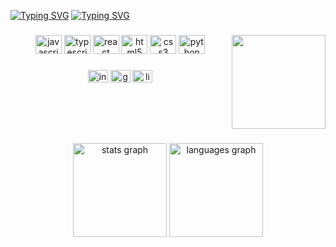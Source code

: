 <a href="https://git.io/typing-svg"><img src="https://readme-typing-svg.herokuapp.com?font=Fira+Code&duration=3000&pause=200&color=1CE623&center=true&multiline=true&width=435&lines=Hi+%F0%9F%91%8B!+My+name+is+Chris;...+and+I'm+a+web+developer;I+am+26+years+old;Welcome+to+my+GitHub" alt="Typing SVG" /></a>
<a href="https://git.io/typing-svg"><img src="https://readme-typing-svg.herokuapp.com?font=Fira+Code&pause=1000&color=1CE623&width=435&lines=Hi+%F0%9F%91%8B!+My+name+is+Chris;...+and+I'm+a+web+developer;I+am+26+years+old;Welcome+to+my+GitHub" alt="Typing SVG" /></a>
###

<img align="right" height="150" src="https://developers.giphy.com/branch/master/static/api-512d36c09662682717108a38bbb5c57d.gif"  />

###

<div align="center">
  <img src="https://cdn.jsdelivr.net/gh/devicons/devicon/icons/javascript/javascript-original.svg" height="30" width="42" alt="javascript logo"  />
  <img src="https://cdn.jsdelivr.net/gh/devicons/devicon/icons/typescript/typescript-plain.svg" height="30" width="42" alt="typescript logo"  />
  <img src="https://cdn.jsdelivr.net/gh/devicons/devicon/icons/react/react-original.svg" height="30" width="42" alt="react logo"  />
  <img src="https://cdn.jsdelivr.net/gh/devicons/devicon/icons/html5/html5-original.svg" height="30" width="42" alt="html5 logo"  />
  <img src="https://cdn.jsdelivr.net/gh/devicons/devicon/icons/css3/css3-original.svg" height="30" width="42" alt="css3 logo"  />
  <img src="https://cdn.jsdelivr.net/gh/devicons/devicon/icons/python/python-original.svg" height="30" width="42" alt="python logo"  />
</div>

###

<div align="center">
  <img src="https://raw.githubusercontent.com/maurodesouza/profile-readme-generator/master/src/assets/icons/social/instagram/default.svg" width="32" height="20" alt="instagram logo"  />
  <img src="https://raw.githubusercontent.com/maurodesouza/profile-readme-generator/master/src/assets/icons/social/gmail/default.svg" width="32" height="20" alt="gmail logo"  />
  <a href="linkedin.com/in/chris-costa-43810523b" target="_blank">
    <img src="https://raw.githubusercontent.com/maurodesouza/profile-readme-generator/master/src/assets/icons/social/linkedin/default.svg" width="32" height="20" alt="linkedin logo"  />
  </a>
</div>

###

<br clear="both">



###

<div align="center">
  <img src="https://github-readme-stats.vercel.app/api?hide_title=false&hide_rank=false&show_icons=true&include_all_commits=true&count_private=true&disable_animations=false&theme=dracula&locale=en&hide_border=false&username=ChrisDV121" height="150" alt="stats graph"  />
  <img src="https://github-readme-stats.vercel.app/api/top-langs?locale=en&hide_title=false&layout=compact&card_width=320&langs_count=5&theme=dracula&hide_border=false&username=ChrisDV121" height="150" alt="languages graph"  />
</div>

###
